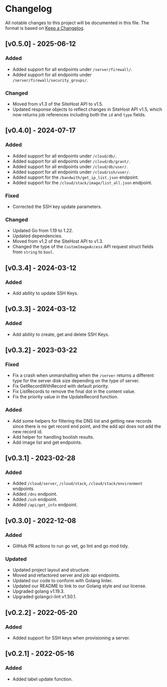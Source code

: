 # Changelog
All notable changes to this project will be documented in this file. The format is based on [Keep a Changelog](https://keepachangelog.com/en/1.0.0/).

## [v0.5.0] - 2025-06-12
### Added
- Added support for all endpoints under `/server/firewall/`.
- Added support for all endpoints under `/server/firewall/security_groups/`.

### Changed
- Moved from v1.3 of the SiteHost API to v1.5.
- Updated response objects to reflect changes in SiteHost API v1.5, which now returns job references including both the `id` and `type` fields.

## [v0.4.0] - 2024-07-17
### Added
- Added support for all endpoints under `/cloud/db/`.
- Added support for all endpoints under `/cloud/db/grant/`.
- Added support for all endpoints under `/cloud/db/user/`.
- Added support for all endpoints under `/cloud/ssh/user/`.
- Added support for the `/bandwith/get_ip_list.json` endpoint.
- Added support for the `/cloud/stack/image/list_all.json` endpoint.

### Fixed
- Corrected the SSH key update parameters.

### Changed
- Updated Go from 1.19 to 1.22.
- Updated dependencies.
- Moved from v1.2 of the SiteHost API to v1.3.
- Changed the type of the `CustomImageAccess` API request struct fields from
  `string` to `bool`.

## [v0.3.4] - 2024-03-12
### Added
- Add ability to update SSH Keys.

## [v0.3.3] - 2024-03-12
### Added
- Add ability to create, get and delete SSH Keys.

## [v0.3.2] - 2023-03-22
### Fixed
- Fix a crash when unmarshalling when the `/server` returns a different type for the server disk size depending on the type of server.
- Fix GetRecordWithRecord with default priority.
- Fix ListRecords to remove the final dot in the content value.
- Fix the priority value in the UpdateRecord function.

### Added
- Add some helpers for filtering the DNS list and getting new records since there is no get record end point, and the add api does not add the new record id.
- Add helper for handling boolish results.
- Add image list and get endpoints.

## [v0.3.1] - 2023-02-28
### Added
- Added `/cloud/server`, `/cloud/stack`, `/cloud/stack/environment` endpoints.
- Added `/dns` endpoint.
- Added `/ssh` endpoint.
- Added `/api/get_info` endpoint.

## [v0.3.0] - 2022-12-08
### Added
- GitHub PR actions to run go vet, go lint and go mod tidy.

### Updated
- Updated project layout and structure.
- Moved and refactored server and job api endpoints.
- Updated our code to conform with Golang linter.
- Updated our README to link to our Golang style and our license.
- Upgraded golang v1.19.3.
- Upgraded golangci-lint v1.50.1.

## [v0.2.2] - 2022-05-20
### Added
- Added support for SSH keys when provisioning a server.

## [v0.2.1] - 2022-05-16
### Added
- Added label update function.
